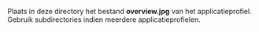 Plaats in deze directory het bestand **overview.jpg** van het applicatieprofiel.
Gebruik subdirectories indien meerdere applicatieprofielen.
